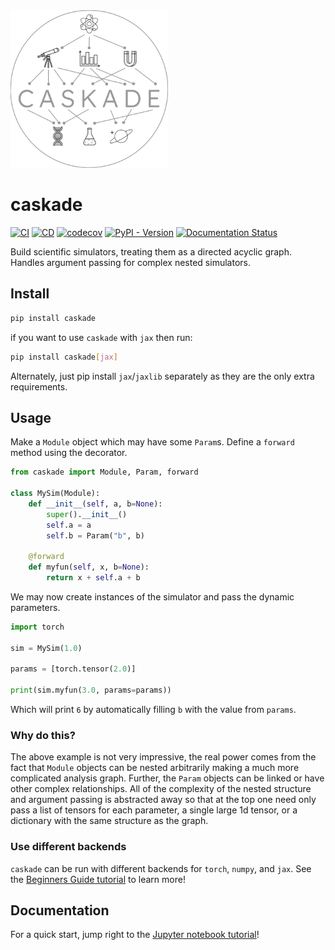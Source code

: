 <picture>
  <source media="(prefers-color-scheme: dark)" srcset="../../media/caskade_logo_dark.png">
  <source media="(prefers-color-scheme: light)" srcset="../../media/caskade_logo_white.png">
  <img alt="caskade logo" src="../../media/caskade_logo_white.png" width="50%">
</picture>

# caskade

[![CI](https://github.com/ConnorStoneAstro/caskade/actions/workflows/ci.yml/badge.svg)](https://github.com/ConnorStoneAstro/caskade/actions/workflows/ci.yml)
[![CD](https://github.com/ConnorStoneAstro/caskade/actions/workflows/cd.yml/badge.svg)](https://github.com/ConnorStoneAstro/caskade/actions/workflows/cd.yml)
[![codecov](https://codecov.io/gh/ConnorStoneAstro/caskade/graph/badge.svg?token=7YAEJJZ4GM)](https://codecov.io/gh/ConnorStoneAstro/caskade)
[![PyPI - Version](https://img.shields.io/pypi/v/caskade)](https://pypi.org/project/caskade/)
[![Documentation Status](https://readthedocs.org/projects/caskade/badge/?version=latest)](https://caskade.readthedocs.io/en/latest/?badge=latest)

Build scientific simulators, treating them as a directed acyclic graph. Handles
argument passing for complex nested simulators.

## Install

``` bash
pip install caskade
```

if you want to use `caskade` with `jax` then run:

```bash
pip install caskade[jax]
```

Alternately, just pip install `jax`/`jaxlib` separately as they are the only extra requirements.

## Usage

Make a `Module` object which may have some `Param`s. Define a `forward` method
using the decorator.

``` python
from caskade import Module, Param, forward

class MySim(Module):
    def __init__(self, a, b=None):
        super().__init__()
        self.a = a
        self.b = Param("b", b)

    @forward
    def myfun(self, x, b=None):
        return x + self.a + b
```

We may now create instances of the simulator and pass the dynamic parameters.

``` python
import torch

sim = MySim(1.0)

params = [torch.tensor(2.0)]

print(sim.myfun(3.0, params=params))
```

Which will print `6` by automatically filling `b` with the value from `params`.

### Why do this?

The above example is not very impressive, the real power comes from the fact
that `Module` objects can be nested arbitrarily making a much more complicated
analysis graph. Further, the `Param` objects can be linked or have other complex
relationships. All of the complexity of the nested structure and argument
passing is abstracted away so that at the top one need only pass a list of
tensors for each parameter, a single large 1d tensor, or a dictionary with the
same structure as the graph.

### Use different backends

`caskade` can be run with different backends for `torch`, `numpy`, and `jax`.
See the [Beginners Guide
tutorial](https://caskade.readthedocs.io/en/latest/notebooks/BeginnersGuide.html)
to learn more!

## Documentation

For a quick start, jump right to the [Jupyter notebook
tutorial](notebooks/BeginnersGuide.ipynb)!